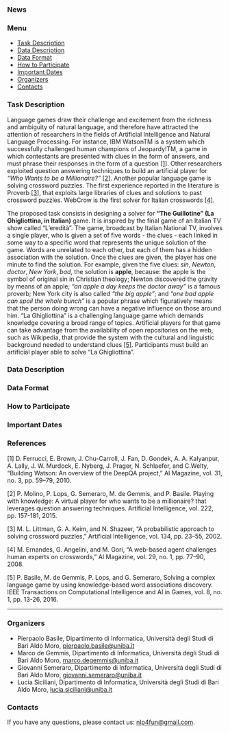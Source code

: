 ### News

### Menu
* [Task Description](#task-description)
* [Data Description](#data-description)
* [Data Format](#data-format)
* [How to Participate](#how-to-participate)
* [Important Dates](#important-dates)
* [Organizers](#organizers)
* [Contacts](#contacts)

### Task Description
Language games draw their challenge and excitement from the richness and ambiguity of natural language, and therefore have attracted the attention of researchers in the fields of Artificial Intelligence and Natural Language Processing.
For instance, IBM WatsonTM is a system which successfully challenged human champions of Jeopardy!TM, a game in which contestants are presented with clues in the form of answers, and must phrase their responses in the form of a question [[1]](#1). Other researchers exploited question answering techniques to build an artificial player for _“Who Wants to be a Millionaire?”_ [[2]](#2). Another popular language game is solving crossword puzzles. The first experience reported in the literature is Proverb [[3]](#3), that exploits large libraries of clues and solutions to past crossword puzzles. WebCrow is the first solver for Italian crosswords [[4]](#4).

The proposed task consists in designing a solver for **“The Guillotine” (La Ghigliottina, in Italian)** game. It is inspired by the final game of an Italian TV show called “L’eredità”. The game, broadcast by Italian National TV, involves a single player, who is given a set of five words - the clues - each linked in some way to a specific word that represents the unique solution of the game. Words are unrelated to each other, but each of them has a hidden association with the solution. Once the clues are given, the player has one minute to find the solution. For example, given the five clues: _sin_, _Newton_, _doctor_, _New York_, _bad_, the solution is **apple**, because: the apple is the symbol of original sin in Christian theology; Newton discovered the gravity by means of an apple; _“an apple a day keeps the doctor away”_ is a famous proverb; New York city is also called _“the big apple”_; and _“one bad apple can spoil the whole bunch”_ is a popular phrase which figuratively means that the person doing wrong can have a negative influence on those around him. “La Ghigliottina” is a challenging language game which demands knowledge covering a broad range of topics. Artificial players for that game can take advantage from the availability of open repositories on the web, such as Wikipedia, that provide the system with the cultural and linguistic background needed to understand clues [[5]](#5). 
Participants must build an artificial player able to solve “La Ghigliottina”.

### Data Description

### Data Format

### How to Participate

### Important Dates

### References
[<a name="1">1</a>] D. Ferrucci, E. Brown, J. Chu-Carroll, J. Fan, D. Gondek, A. A. Kalyanpur, A. Lally, J. W. Murdock, E. Nyberg, J. Prager, N. Schlaefer, and C.Welty, “Building Watson: An overview of the DeepQA project,” AI Magazine, vol. 31, no. 3, pp. 59–79, 2010.
 
[<a name="2">2</a>] P. Molino, P. Lops, G. Semeraro, M. de Gemmis, and P. Basile. Playing with knowledge: A virtual player for who wants to be a millionaire? that leverages question answering techniques. Artificial Intelligence, vol. 222, pp. 157-181, 2015.
 
[<a name="3">3</a>] M. L. Littman, G. A. Keim, and N. Shazeer, “A probabilistic approach to solving crossword puzzles,” Artificial Intelligence, vol. 134, pp. 23–55, 2002.
 
[<a name="4">4</a>] M. Ernandes, G. Angelini, and M. Gori, “A web-based agent challenges human experts on crosswords,” AI Magazine, vol. 29, no. 1, pp. 77–90, 2008. 

[<a name="5">5</a>] P. Basile, M. de Gemmis, P. Lops, and G. Semeraro, Solving a complex language game by using knowledge-based word associations discovery. IEEE Transactions on Computational Intelligence and AI in Games, vol. 8, no. 1, pp. 13-26, 2016.

---

### Organizers
* Pierpaolo Basile, Dipartimento di Informatica, Università degli Studi di Bari Aldo Moro, pierpaolo.basile@uniba.it 
* Marco de Gemmis, Dipartimento di Informatica, Università degli Studi di Bari Aldo Moro, marco.degemmis@uniba.it 
* Giovanni Semeraro, Dipartimento di Informatica, Università degli Studi di Bari Aldo Moro, giovanni.semeraro@uniba.it 
* Lucia Siciliani, Dipartimento di Informatica, Università degli Studi di Bari Aldo Moro, lucia.siciliani@uniba.it 

### Contacts
If you have any questions, please contact us: nlp4fun@gmail.com.
